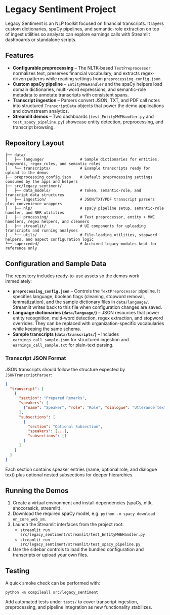 # Legacy Sentiment Project

Legacy Sentiment is an NLP toolkit focused on financial transcripts. It layers custom dictionaries, spaCy pipelines, and semantic-role extraction on top of ingest utilities so analysts can explore earnings calls with Streamlit dashboards or standalone scripts.

## Features
- **Configurable preprocessing** – The NLTK-based `TextPreprocessor` normalizes text, preserves financial vocabulary, and extracts regex-driven patterns while reading settings from `preprocessing_config.json`.
- **Custom spaCy pipeline** – `EntityMWEHandler` and the spaCy helpers load domain dictionaries, multi-word expressions, and semantic-role metadata to annotate transcripts with consistent spans.
- **Transcript ingestion** – Parsers convert JSON, TXT, and PDF call notes into structured `TranscriptData` objects that power the demo applications and downstream analytics.
- **Streamlit demos** – Two dashboards (`test_EntityMWEHandler.py` and `test_spacy_pipeline.py`) showcase entity detection, preprocessing, and transcript browsing.

## Repository Layout
```
├── data/
│   ├── language/                # Sample dictionaries for entities, stopwords, regex rules, and semantic roles
│   └── transcripts/             # Example transcripts ready for upload to the demos
├── preprocessing_config.json    # Default preprocessing settings consumed by the apps and helpers
├── src/legacy_sentiment/
│   ├── data_models/             # Token, semantic-role, and transcript data structures
│   ├── ingestion/               # JSON/TXT/PDF transcript parsers plus convenience wrappers
│   ├── nlp/                     # spaCy pipeline setup, semantic-role handler, and NER utilities
│   ├── processing/              # Text preprocessor, entity + MWE handlers, regex helpers, and cleaners
│   ├── streamlit/               # UI components for uploading transcripts and running analyses
│   └── utils/                   # File-loading utilities, stopword helpers, and aspect configuration logic
└── superceded/                  # Archived legacy modules kept for reference only
```

## Configuration and Sample Data
The repository includes ready-to-use assets so the demos work immediately:

- **`preprocessing_config.json`** – Controls the `TextPreprocessor` pipeline. It specifies language, boolean flags (cleaning, stopword removal, lemmatization), and the sample dictionary files in `data/language/`. Streamlit writes back to this file when configuration changes are saved.
- **Language dictionaries (`data/language/`)** – JSON resources that power entity recognition, multi-word detection, regex extraction, and stopword overrides. They can be replaced with organization-specific vocabularies while keeping the same schema.
- **Sample transcripts (`data/transcripts/`)** – Includes `earnings_call_sample.json` for structured ingestion and `earnings_call_sample.txt` for plain-text parsing.

### Transcript JSON Format
JSON transcripts should follow the structure expected by `JSONTranscriptParser`:
```json
{
  "transcript": [
    {
      "section": "Prepared Remarks",
      "speakers": [
        {"name": "Speaker", "role": "Role", "dialogue": "Utterance text"}
      ],
      "subsections": [
        {
          "section": "Optional Subsection",
          "speakers": [...],
          "subsections": []
        }
      ]
    }
  ]
}
```
Each section contains speaker entries (name, optional role, and dialogue text) plus optional nested subsections for deeper hierarchies.

## Running the Demos
1. Create a virtual environment and install dependencies (spaCy, nltk, ahocorasick, streamlit).
2. Download the required spaCy model, e.g. `python -m spacy download en_core_web_sm`.
3. Launch the Streamlit interfaces from the project root:
   - `streamlit run src/legacy_sentiment/streamlit/test_EntityMWEHandler.py`
   - `streamlit run src/legacy_sentiment/streamlit/test_spacy_pipeline.py`
4. Use the sidebar controls to load the bundled configuration and transcripts or upload your own files.

## Testing
A quick smoke check can be performed with:
```
python -m compileall src/legacy_sentiment
```
Add automated tests under `tests/` to cover transcript ingestion, preprocessing, and pipeline integration as new functionality stabilizes.
